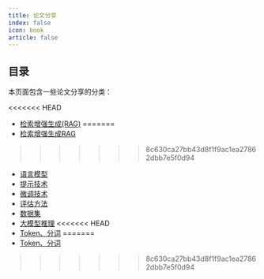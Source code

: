 ```yaml
---
title: 论文分享
index: false
icon: book
article: false
---
```


## 目录

本页面包含一些论文分享的分类：

<<<<<<< HEAD
- [检索增强生成(RAG)](./rag/)
=======
- [检索增强生成RAG](./rag/)
>>>>>>> 8c630ca27bb43d8f1f9ac1ea27862dbb7e5f0d94
- [语言模型](./llm/)
- [提示技术](./prompt/)
- [微调技术](./finetune/)
- [评估方法](./eval/)
- [数据集](./dataset/)
- [大模型推理](./reasoning/)
<<<<<<< HEAD
- [Token、分词](./token/)
=======
- [Token、分词](./token/)
>>>>>>> 8c630ca27bb43d8f1f9ac1ea27862dbb7e5f0d94
